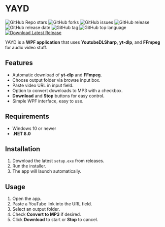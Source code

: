 # YAYD
![GitHub Repo stars](https://img.shields.io/github/stars/RedJohn260/YAYD?style=social) ![GitHub forks](https://img.shields.io/github/forks/RedJohn260/YAYD?style=social) ![GitHub issues](https://img.shields.io/github/issues/RedJohn260/YAYD) ![GitHub release](https://img.shields.io/github/v/release/RedJohn260/YAYD) ![GitHub release date](https://img.shields.io/github/release-date/RedJohn260/YAYD) ![GitHub tag](https://img.shields.io/github/v/tag/RedJohn260/YAYD) ![GitHub top language](https://img.shields.io/github/languages/top/RedJohn260/YAYD) [![Download Latest Release](https://img.shields.io/badge/Download-Latest%20Release-blue)](https://github.com/RedJohn260/YAYD/releases/latest/download/setup.exe)


YAYD is a **WPF application** that uses **YoutubeDLSharp**, **yt-dlp**, and **FFmpeg** for audio video stuff.

## Features
- Automatic download of **yt-dlp** and **FFmpeg**.
- Choose output folder via browse input box.
- Paste video URL in input field.
- Option to convert downloads to MP3 with a checkbox.
- **Download** and **Stop** buttons for easy control.
- Simple WPF interface, easy to use.

## Requirements
- Windows 10 or newer
- **.NET 8.0**

## Installation
1. Download the latest `setup.exe` from releases.
2. Run the installer.
3. The app will launch automatically.

## Usage
1. Open the app.
2. Paste a YouTube link into the URL field.
3. Select an output folder.
4. Check **Convert to MP3** if desired.
5. Click **Download** to start or **Stop** to cancel.